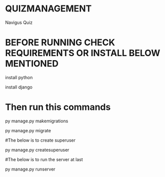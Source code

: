 # QUIZMANAGEMENT
Navigus Quiz



# BEFORE RUNNING CHECK REQUIREMENTS OR INSTALL BELOW MENTIONED 

install python

install django


# Then run this commands

 py manage.py makemigrations
 
py manage.py migrate
 
#The below is to create superuser

 py manage.py createsuperuser 

#The below is to run the server at last

  py manage.py runserver

